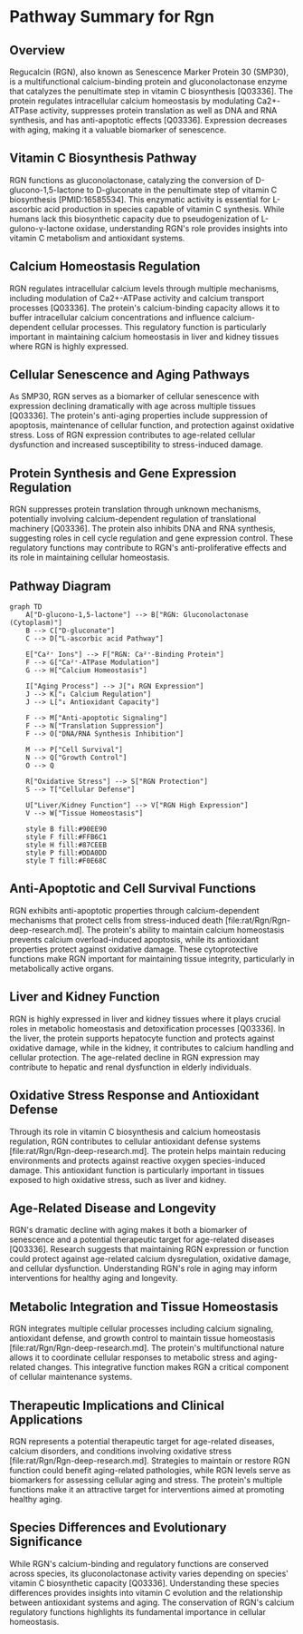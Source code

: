 # Pathway Summary for Rgn

## Overview
Regucalcin (RGN), also known as Senescence Marker Protein 30 (SMP30), is a multifunctional calcium-binding protein and gluconolactonase enzyme that catalyzes the penultimate step in vitamin C biosynthesis [Q03336]. The protein regulates intracellular calcium homeostasis by modulating Ca2+-ATPase activity, suppresses protein translation as well as DNA and RNA synthesis, and has anti-apoptotic effects [Q03336]. Expression decreases with aging, making it a valuable biomarker of senescence.

## Vitamin C Biosynthesis Pathway
RGN functions as gluconolactonase, catalyzing the conversion of D-glucono-1,5-lactone to D-gluconate in the penultimate step of vitamin C biosynthesis [PMID:16585534]. This enzymatic activity is essential for L-ascorbic acid production in species capable of vitamin C synthesis. While humans lack this biosynthetic capacity due to pseudogenization of L-gulono-γ-lactone oxidase, understanding RGN's role provides insights into vitamin C metabolism and antioxidant systems.

## Calcium Homeostasis Regulation
RGN regulates intracellular calcium levels through multiple mechanisms, including modulation of Ca2+-ATPase activity and calcium transport processes [Q03336]. The protein's calcium-binding capacity allows it to buffer intracellular calcium concentrations and influence calcium-dependent cellular processes. This regulatory function is particularly important in maintaining calcium homeostasis in liver and kidney tissues where RGN is highly expressed.

## Cellular Senescence and Aging Pathways
As SMP30, RGN serves as a biomarker of cellular senescence with expression declining dramatically with age across multiple tissues [Q03336]. The protein's anti-aging properties include suppression of apoptosis, maintenance of cellular function, and protection against oxidative stress. Loss of RGN expression contributes to age-related cellular dysfunction and increased susceptibility to stress-induced damage.

## Protein Synthesis and Gene Expression Regulation
RGN suppresses protein translation through unknown mechanisms, potentially involving calcium-dependent regulation of translational machinery [Q03336]. The protein also inhibits DNA and RNA synthesis, suggesting roles in cell cycle regulation and gene expression control. These regulatory functions may contribute to RGN's anti-proliferative effects and its role in maintaining cellular homeostasis.

## Pathway Diagram

```mermaid
graph TD
    A["D-glucono-1,5-lactone"] --> B["RGN: Gluconolactonase (Cytoplasm)"]
    B --> C["D-gluconate"]
    C --> D["L-ascorbic acid Pathway"]

    E["Ca²⁺ Ions"] --> F["RGN: Ca²⁺-Binding Protein"]
    F --> G["Ca²⁺-ATPase Modulation"]
    G --> H["Calcium Homeostasis"]

    I["Aging Process"] --> J["↓ RGN Expression"]
    J --> K["↓ Calcium Regulation"]
    J --> L["↓ Antioxidant Capacity"]

    F --> M["Anti-apoptotic Signaling"]
    F --> N["Translation Suppression"]
    F --> O["DNA/RNA Synthesis Inhibition"]

    M --> P["Cell Survival"]
    N --> Q["Growth Control"]
    O --> Q

    R["Oxidative Stress"] --> S["RGN Protection"]
    S --> T["Cellular Defense"]

    U["Liver/Kidney Function"] --> V["RGN High Expression"]
    V --> W["Tissue Homeostasis"]

    style B fill:#90EE90
    style F fill:#FFB6C1
    style H fill:#87CEEB
    style P fill:#DDA0DD
    style T fill:#F0E68C
```

## Anti-Apoptotic and Cell Survival Functions
RGN exhibits anti-apoptotic properties through calcium-dependent mechanisms that protect cells from stress-induced death [file:rat/Rgn/Rgn-deep-research.md]. The protein's ability to maintain calcium homeostasis prevents calcium overload-induced apoptosis, while its antioxidant properties protect against oxidative damage. These cytoprotective functions make RGN important for maintaining tissue integrity, particularly in metabolically active organs.

## Liver and Kidney Function
RGN is highly expressed in liver and kidney tissues where it plays crucial roles in metabolic homeostasis and detoxification processes [Q03336]. In the liver, the protein supports hepatocyte function and protects against oxidative damage, while in the kidney, it contributes to calcium handling and cellular protection. The age-related decline in RGN expression may contribute to hepatic and renal dysfunction in elderly individuals.

## Oxidative Stress Response and Antioxidant Defense
Through its role in vitamin C biosynthesis and calcium homeostasis regulation, RGN contributes to cellular antioxidant defense systems [file:rat/Rgn/Rgn-deep-research.md]. The protein helps maintain reducing environments and protects against reactive oxygen species-induced damage. This antioxidant function is particularly important in tissues exposed to high oxidative stress, such as liver and kidney.

## Age-Related Disease and Longevity
RGN's dramatic decline with aging makes it both a biomarker of senescence and a potential therapeutic target for age-related diseases [Q03336]. Research suggests that maintaining RGN expression or function could protect against age-related calcium dysregulation, oxidative damage, and cellular dysfunction. Understanding RGN's role in aging may inform interventions for healthy aging and longevity.

## Metabolic Integration and Tissue Homeostasis
RGN integrates multiple cellular processes including calcium signaling, antioxidant defense, and growth control to maintain tissue homeostasis [file:rat/Rgn/Rgn-deep-research.md]. The protein's multifunctional nature allows it to coordinate cellular responses to metabolic stress and aging-related changes. This integrative function makes RGN a critical component of cellular maintenance systems.

## Therapeutic Implications and Clinical Applications
RGN represents a potential therapeutic target for age-related diseases, calcium disorders, and conditions involving oxidative stress [file:rat/Rgn/Rgn-deep-research.md]. Strategies to maintain or restore RGN function could benefit aging-related pathologies, while RGN levels serve as biomarkers for assessing cellular aging and stress. The protein's multiple functions make it an attractive target for interventions aimed at promoting healthy aging.

## Species Differences and Evolutionary Significance
While RGN's calcium-binding and regulatory functions are conserved across species, its gluconolactonase activity varies depending on species' vitamin C biosynthetic capacity [Q03336]. Understanding these species differences provides insights into vitamin C evolution and the relationship between antioxidant systems and aging. The conservation of RGN's calcium regulatory functions highlights its fundamental importance in cellular homeostasis.